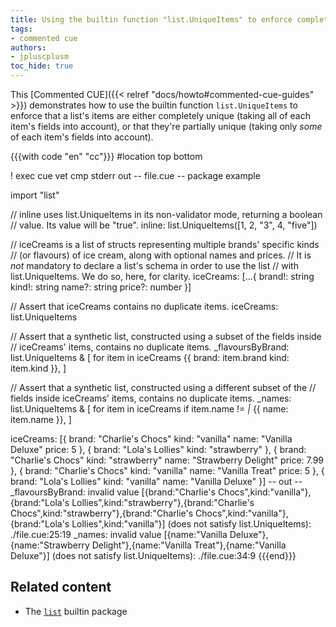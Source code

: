 ```yaml
---
title: Using the builtin function "list.UniqueItems" to enforce complete or partial list item completeness
tags:
- commented cue
authors:
- jpluscplusm
toc_hide: true
---
```


This [Commented CUE]({{< relref "docs/howto#commented-cue-guides" >}})
demonstrates how to use the builtin function `list.UniqueItems` to enforce that
a list's items are either completely unique (taking all of each item's fields
into account), or that they're partially unique (taking only *some* of each
item's fields into account).

{{{with code "en" "cc"}}}
#location top bottom

! exec cue vet
cmp stderr out
-- file.cue --
package example

import "list"

// inline uses list.UniqueItems in its non-validator mode, returning a boolean
// value. Its value will be "true".
inline: list.UniqueItems([1, 2, "3", 4, "five"])

// iceCreams is a list of structs representing multiple brands' specific kinds
// (or flavours) of ice cream, along with optional names and prices.
// It is *not* mandatory to declare a list's schema in order to use the list
// with list.UniqueItems. We do so, here, for clarity.
iceCreams: [...{
	brand!: string
	kind!:  string
	name?:  string
	price?: number
}]

// Assert that iceCreams contains no duplicate items.
iceCreams: list.UniqueItems

// Assert that a synthetic list, constructed using a subset of the fields inside
// iceCreams' items, contains no duplicate items.
_flavoursByBrand: list.UniqueItems & [
	for item in iceCreams {{
		brand: item.brand
		kind:  item.kind
	}},
]

// Assert that a synthetic list, constructed using a different subset of the
// fields inside iceCreams' items, contains no duplicate items.
_names: list.UniqueItems & [
	for item in iceCreams
	if item.name != _|_ {{
		name: item.name
	}},
]

iceCreams: [{
	brand: "Charlie's Chocs"
	kind:  "vanilla"
	name:  "Vanilla Deluxe"
	price: 5
}, {
	brand: "Lola's Lollies"
	kind:  "strawberry"
}, {
	brand: "Charlie's Chocs"
	kind:  "strawberry"
	name:  "Strawberry Delight"
	price: 7.99
}, {
	brand: "Charlie's Chocs"
	kind:  "vanilla"
	name:  "Vanilla Treat"
	price: 5
}, {
	brand: "Lola's Lollies"
	kind:  "vanilla"
	name:  "Vanilla Deluxe"
}]
-- out --
_flavoursByBrand: invalid value [{brand:"Charlie's Chocs",kind:"vanilla"},{brand:"Lola's Lollies",kind:"strawberry"},{brand:"Charlie's Chocs",kind:"strawberry"},{brand:"Charlie's Chocs",kind:"vanilla"},{brand:"Lola's Lollies",kind:"vanilla"}] (does not satisfy list.UniqueItems):
    ./file.cue:25:19
_names: invalid value [{name:"Vanilla Deluxe"},{name:"Strawberry Delight"},{name:"Vanilla Treat"},{name:"Vanilla Deluxe"}] (does not satisfy list.UniqueItems):
    ./file.cue:34:9
{{{end}}}

## Related content

- The [`list`](https://pkg.go.dev/cuelang.org/go/pkg/list) builtin package
